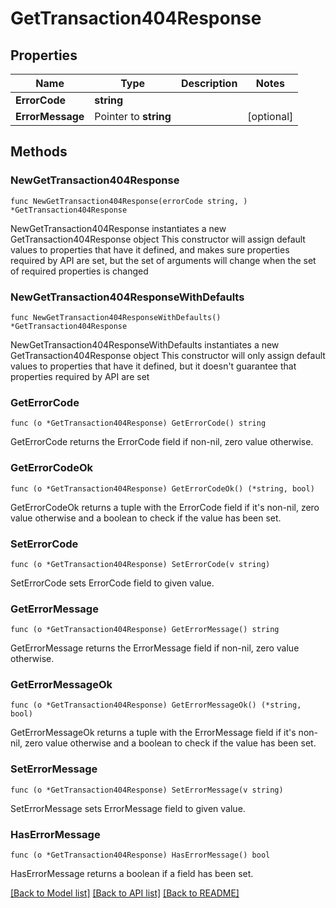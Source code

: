 # GetTransaction404Response

## Properties

Name | Type | Description | Notes
------------ | ------------- | ------------- | -------------
**ErrorCode** | **string** |  | 
**ErrorMessage** | Pointer to **string** |  | [optional] 

## Methods

### NewGetTransaction404Response

`func NewGetTransaction404Response(errorCode string, ) *GetTransaction404Response`

NewGetTransaction404Response instantiates a new GetTransaction404Response object
This constructor will assign default values to properties that have it defined,
and makes sure properties required by API are set, but the set of arguments
will change when the set of required properties is changed

### NewGetTransaction404ResponseWithDefaults

`func NewGetTransaction404ResponseWithDefaults() *GetTransaction404Response`

NewGetTransaction404ResponseWithDefaults instantiates a new GetTransaction404Response object
This constructor will only assign default values to properties that have it defined,
but it doesn't guarantee that properties required by API are set

### GetErrorCode

`func (o *GetTransaction404Response) GetErrorCode() string`

GetErrorCode returns the ErrorCode field if non-nil, zero value otherwise.

### GetErrorCodeOk

`func (o *GetTransaction404Response) GetErrorCodeOk() (*string, bool)`

GetErrorCodeOk returns a tuple with the ErrorCode field if it's non-nil, zero value otherwise
and a boolean to check if the value has been set.

### SetErrorCode

`func (o *GetTransaction404Response) SetErrorCode(v string)`

SetErrorCode sets ErrorCode field to given value.


### GetErrorMessage

`func (o *GetTransaction404Response) GetErrorMessage() string`

GetErrorMessage returns the ErrorMessage field if non-nil, zero value otherwise.

### GetErrorMessageOk

`func (o *GetTransaction404Response) GetErrorMessageOk() (*string, bool)`

GetErrorMessageOk returns a tuple with the ErrorMessage field if it's non-nil, zero value otherwise
and a boolean to check if the value has been set.

### SetErrorMessage

`func (o *GetTransaction404Response) SetErrorMessage(v string)`

SetErrorMessage sets ErrorMessage field to given value.

### HasErrorMessage

`func (o *GetTransaction404Response) HasErrorMessage() bool`

HasErrorMessage returns a boolean if a field has been set.


[[Back to Model list]](../README.md#documentation-for-models) [[Back to API list]](../README.md#documentation-for-api-endpoints) [[Back to README]](../README.md)


